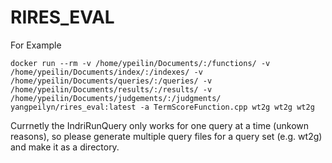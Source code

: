 # RIRES_EVAL

For Example


```
docker run --rm -v /home/ypeilin/Documents/:/functions/ -v /home/ypeilin/Documents/index/:/indexes/ -v /home/ypeilin/Documents/queries/:/queries/ -v /home/ypeilin/Documents/results/:/results/ -v /home/ypeilin/Documents/judgements/:/judgments/ yangpeilyn/rires_eval:latest -a TermScoreFunction.cpp wt2g wt2g wt2g
```


Currnetly the IndriRunQuery only works for one query at a time (unkown reasons), so please generate 
multiple query files for a query set (e.g. wt2g) and make it as a directory.
